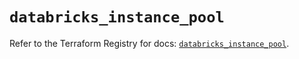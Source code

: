 # `databricks_instance_pool`

Refer to the Terraform Registry for docs: [`databricks_instance_pool`](https://registry.terraform.io/providers/databricks/databricks/1.37.0/docs/resources/instance_pool).
